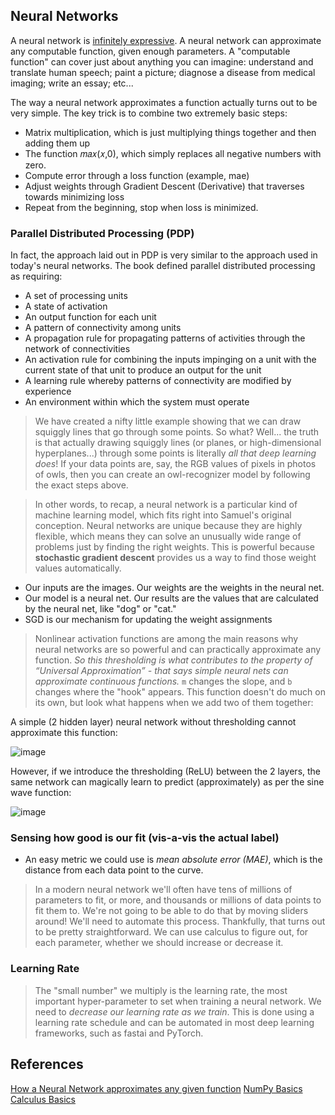 
## Neural Networks

A neural network is [infinitely expressive](https://en.wikipedia.org/wiki/Universal_approximation_theorem). A neural network can approximate any computable function, given enough parameters. A "computable function" can cover just about anything you can imagine: understand and translate human speech; paint a picture; diagnose a disease from medical imaging; write an essay; etc...

The way a neural network approximates a function actually turns out to be very simple. The key trick is to combine two extremely basic steps:

- Matrix multiplication, which is just multiplying things together and then adding them up
- The function  𝑚𝑎𝑥(𝑥,0), which simply replaces all negative numbers with zero.
- Compute error through a loss function (example, mae)
- Adjust weights through Gradient Descent (Derivative) that traverses towards minimizing loss
- Repeat from the beginning, stop when loss is minimized.

### Parallel Distributed Processing (PDP)

In fact, the approach laid out in PDP is very similar to the approach used in today's neural networks. The book defined parallel distributed processing as requiring:

- A set of processing units
- A state of activation
- An output function for each unit
- A pattern of connectivity among units
- A propagation rule for propagating patterns of activities through the network of connectivities
- An activation rule for combining the inputs impinging on a unit with the current state of that unit to produce an output for the unit
- A learning rule whereby patterns of connectivity are modified by experience
- An environment within which the system must operate
 
> We have created a nifty little example showing that we can draw squiggly lines that go through some points. So what?
> Well... the truth is that actually drawing squiggly lines (or planes, or high-dimensional hyperplanes...) through some points is literally *all that deep learning does*!
> If your data points are, say, the RGB values of pixels in photos of owls, then you can create an owl-recognizer model by following the exact steps above.

> In other words, to recap, a neural network is a particular kind of machine learning model, which fits right into Samuel's original conception. 
> Neural networks are unique because they are highly flexible, which means they can solve an unusually wide range of problems just by finding the right weights. This is powerful because **stochastic gradient descent** provides us a way to find those weight values automatically.


- Our inputs are the images. Our weights are the weights in the neural net. 
- Our model is a neural net. Our results are the values that are calculated by the neural net, like "dog" or "cat."
- SGD is our mechanism for updating the weight assignments

> Nonlinear activation functions are among the main reasons why neural networks are so powerful and can practically approximate any function.
> _So this thresholding is what contributes to the property of “Universal Approximation” - that says simple neural nets can approximate continuous functions._
> `m` changes the slope, and `b` changes where the "hook" appears. This function doesn't do much on its own, but look what happens when we add two of them together:

A simple (2 hidden layer) neural network without thresholding cannot approximate this function:

![image](https://github.com/jeyabalajis/deep_learning_fastai/assets/15995686/fc26ca7a-98d9-4d48-b0ea-9ee17eefdb25)

However, if we introduce the thresholding (ReLU) between the 2 layers, the same network can magically learn to predict (approximately) as per the sine wave function:

![image](https://github.com/jeyabalajis/deep_learning_fastai/assets/15995686/48f45276-eacc-4886-a478-454aacf10e33)

### Sensing how good is our fit (vis-a-vis the actual label)

- An easy metric we could use is _mean absolute error (MAE)_, which is the distance from each data point to the curve.

> In a modern neural network we'll often have tens of millions of parameters to fit, or more, and thousands or millions of data points to fit them to. 
> We're not going to be able to do that by moving sliders around! We'll need to automate this process.
> Thankfully, that turns out to be pretty straightforward. We can use calculus to figure out, for each parameter, whether we should increase or decrease it.

### Learning Rate

> The "small number" we multiply is the learning rate, the most important hyper-parameter to set when training a neural network.
> We need to _decrease our learning rate as we train_. This is done using a learning rate schedule and can be automated in most deep learning frameworks, such as fastai and PyTorch.

## References

[How a Neural Network approximates any given function](https://www.kaggle.com/code/jhoward/how-does-a-neural-net-really-work#How-a-neural-network-approximates-any-given-function)
[NumPy Basics](https://wesmckinney.com/book/numpy-basics.html)
[Calculus Basics](https://www.youtube.com/playlist?list=PLybg94GvOJ9ELZEe9s2NXTKr41Yedbw7M)
